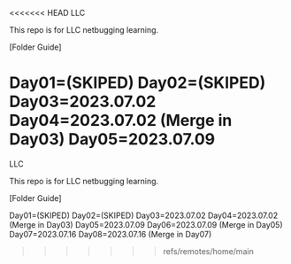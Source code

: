 <<<<<<< HEAD
LLC

This repo is for LLC netbugging learning.

[Folder Guide]

Day01=(SKIPED)
Day02=(SKIPED)
Day03=2023.07.02
Day04=2023.07.02 (Merge in Day03)
Day05=2023.07.09
=======
LLC

This repo is for LLC netbugging learning.

[Folder Guide]

Day01=(SKIPED)
Day02=(SKIPED)
Day03=2023.07.02
Day04=2023.07.02 (Merge in Day03)
Day05=2023.07.09
Day06=2023.07.09 (Merge in Day05)
Day07=2023.07.16
Day08=2023.07.16 (Merge in Day07)
>>>>>>> refs/remotes/home/main
